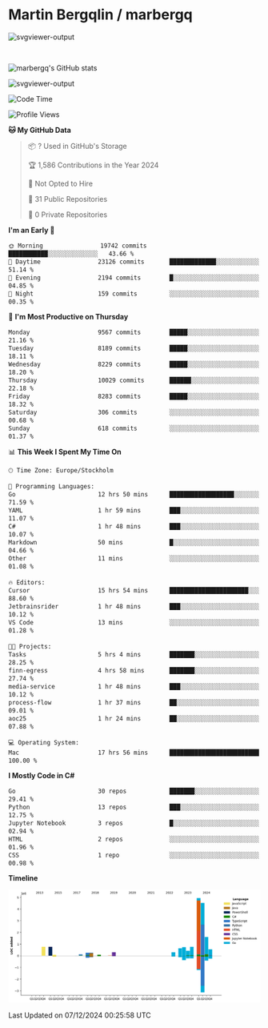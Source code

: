 # Martin Bergqlin / marbergq

![svgviewer-output](https://user-images.githubusercontent.com/2405410/206014777-22d41ecb-c24f-421d-b7d9-bba2cb5bb0de.svg)

<br>

<!--- [![Martin's Week](https://github-readme-stats.vercel.app/api/wakatime?username=marbergq&theme=dark)](https://github.com/anuraghazra/github-readme-stats) -->

![marbergq's GitHub stats](https://github-readme-stats.vercel.app/api?username=marbergq&count_private=true&show_icons=true)

![svgviewer-output](https://wakatime.com/badge/user/3f0a2069-6683-4e19-9a4a-7d21ea815067.svg)

<!--START_SECTION:waka-->
![Code Time](http://img.shields.io/badge/Code%20Time-4%2C644%20hrs%2049%20mins-blue)

![Profile Views](http://img.shields.io/badge/Profile%20Views-0-blue)

**🐱 My GitHub Data** 

> 📦 ? Used in GitHub's Storage 
 > 
> 🏆 1,586 Contributions in the Year 2024
 > 
> 🚫 Not Opted to Hire
 > 
> 📜 31 Public Repositories 
 > 
> 🔑 0 Private Repositories 
 > 
**I'm an Early 🐤** 

```text
🌞 Morning                19742 commits       ███████████░░░░░░░░░░░░░░   43.66 % 
🌆 Daytime                23126 commits       █████████████░░░░░░░░░░░░   51.14 % 
🌃 Evening                2194 commits        █░░░░░░░░░░░░░░░░░░░░░░░░   04.85 % 
🌙 Night                  159 commits         ░░░░░░░░░░░░░░░░░░░░░░░░░   00.35 % 
```
📅 **I'm Most Productive on Thursday** 

```text
Monday                   9567 commits        █████░░░░░░░░░░░░░░░░░░░░   21.16 % 
Tuesday                  8189 commits        █████░░░░░░░░░░░░░░░░░░░░   18.11 % 
Wednesday                8229 commits        █████░░░░░░░░░░░░░░░░░░░░   18.20 % 
Thursday                 10029 commits       ██████░░░░░░░░░░░░░░░░░░░   22.18 % 
Friday                   8283 commits        █████░░░░░░░░░░░░░░░░░░░░   18.32 % 
Saturday                 306 commits         ░░░░░░░░░░░░░░░░░░░░░░░░░   00.68 % 
Sunday                   618 commits         ░░░░░░░░░░░░░░░░░░░░░░░░░   01.37 % 
```


📊 **This Week I Spent My Time On** 

```text
🕑︎ Time Zone: Europe/Stockholm

💬 Programming Languages: 
Go                       12 hrs 50 mins      ██████████████████░░░░░░░   71.59 % 
YAML                     1 hr 59 mins        ███░░░░░░░░░░░░░░░░░░░░░░   11.07 % 
C#                       1 hr 48 mins        ███░░░░░░░░░░░░░░░░░░░░░░   10.07 % 
Markdown                 50 mins             █░░░░░░░░░░░░░░░░░░░░░░░░   04.66 % 
Other                    11 mins             ░░░░░░░░░░░░░░░░░░░░░░░░░   01.08 % 

🔥 Editors: 
Cursor                   15 hrs 54 mins      ██████████████████████░░░   88.60 % 
Jetbrainsrider           1 hr 48 mins        ███░░░░░░░░░░░░░░░░░░░░░░   10.12 % 
VS Code                  13 mins             ░░░░░░░░░░░░░░░░░░░░░░░░░   01.28 % 

🐱‍💻 Projects: 
Tasks                    5 hrs 4 mins        ███████░░░░░░░░░░░░░░░░░░   28.25 % 
finn-egress              4 hrs 58 mins       ███████░░░░░░░░░░░░░░░░░░   27.74 % 
media-service            1 hr 48 mins        ███░░░░░░░░░░░░░░░░░░░░░░   10.12 % 
process-flow             1 hr 37 mins        ██░░░░░░░░░░░░░░░░░░░░░░░   09.01 % 
aoc25                    1 hr 24 mins        ██░░░░░░░░░░░░░░░░░░░░░░░   07.88 % 

💻 Operating System: 
Mac                      17 hrs 56 mins      █████████████████████████   100.00 % 
```

**I Mostly Code in C#** 

```text
Go                       30 repos            ███████░░░░░░░░░░░░░░░░░░   29.41 % 
Python                   13 repos            ███░░░░░░░░░░░░░░░░░░░░░░   12.75 % 
Jupyter Notebook         3 repos             █░░░░░░░░░░░░░░░░░░░░░░░░   02.94 % 
HTML                     2 repos             ░░░░░░░░░░░░░░░░░░░░░░░░░   01.96 % 
CSS                      1 repo              ░░░░░░░░░░░░░░░░░░░░░░░░░   00.98 % 
```



**Timeline**

![Lines of Code chart](https://raw.githubusercontent.com/marbergq/marbergq/main/assets/bar_graph.png)


 Last Updated on 07/12/2024 00:25:58 UTC
<!--END_SECTION:waka-->
